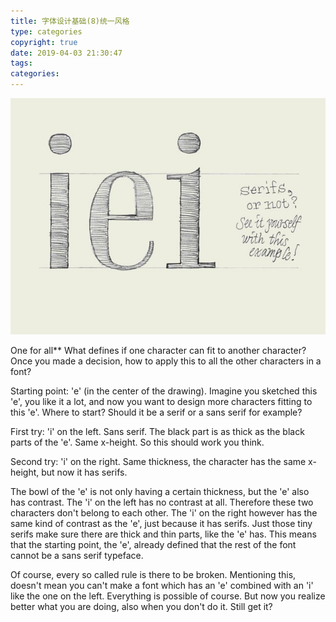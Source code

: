 ```yaml
---
title: 字体设计基础(8)统一风格
type: categories
copyright: true
date: 2019-04-03 21:30:47
tags:
categories:
---
```


![img](字体设计基础-8-统一风格/typebasics-08.jpg)

One for all** What defines if one character can fit to another character? Once you made a decision, how to apply this to all the other characters in a font?

Starting point: 'e' (in the center of the drawing). Imagine you sketched this 'e', you like it a lot, and now you want to design more characters fitting to this 'e'. Where to start? Should it be a serif or a sans serif for example?

First try: 'i' on the left. Sans serif. The black part is as thick as the black parts of the 'e'. Same x-height. So this should work you think.

Second try: 'i' on the right. Same thickness, the character has the same x-height, but now it has serifs.

The bowl of the 'e' is not only having a certain thickness, but the 'e' also has contrast. The 'i' on the left has no contrast at all. Therefore these two characters don't belong to each other. The 'i' on the right however has the same kind of contrast as the 'e', just because it has serifs. Just those tiny serifs make sure there are thick and thin parts, like the 'e' has. This means that the starting point, the 'e', already defined that the rest of the font cannot be a sans serif typeface.

Of course, every so called rule is there to be broken. Mentioning this, doesn't mean you can't make a font which has an 'e' combined with an 'i' like the one on the left. Everything is possible of course. But now you realize better what you are doing, also when you don't do it. Still get it?